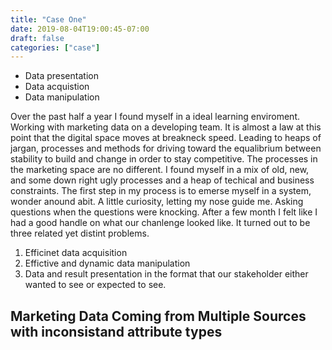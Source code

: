 ```yaml
---
title: "Case One"
date: 2019-08-04T19:00:45-07:00
draft: false
categories: ["case"]
---
```



-   Data presentation
-   Data acquistion
-   Data manipulation

Over the past half a year I found myself in a ideal learning enviroment. Working with marketing data on a developing team. It is almost a law at this point that the digital space moves at breakneck speed. Leading to heaps of jargan, processes and methods for driving toward the equalibrium between stability to build and change in order to stay competitive.
The processes in the marketing space are no different. I found myself in a mix of old, new, and some down right ugly processes and a heap of techical and business constraints. The first step in my process is to emerse myself in  a system, wonder anound abit. A little curiosity, letting my nose guide me. Asking questions when the questions were knocking.
After a few month I felt like I had a good handle on what our chanlenge looked like. It turned out to be three related yet distint problems.
1. Efficinet data acquisition
2. Effictive and dynamic data manipulation
3. Data and result presentation in the format that our stakeholder either wanted to see or expected to see.


## Marketing Data Coming from Multiple Sources with inconsistand attribute types

